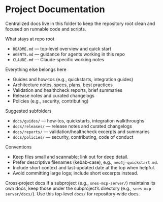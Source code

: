 # Project Documentation

Centralized docs live in this folder to keep the repository root clean and focused on runnable code and scripts.

What stays at repo root
- `README.md` — top‑level overview and quick start
- `AGENTS.md` — guidance for agents working in this repo
- `CLAUDE.md` — Claude‑specific working notes

Everything else belongs here
- Guides and how‑tos (e.g., quickstarts, integration guides)
- Architecture notes, specs, plans, best practices
- Validation and healthcheck reports, brief summaries
- Release notes and curated changelogs
- Policies (e.g., security, contributing)

Suggested subfolders
- `docs/guides/` — how‑tos, quickstarts, integration walkthroughs
- `docs/releases/` — release notes and curated changelogs
- `docs/reports/` — validation/healthcheck excerpts and summaries
- `docs/policies/` — security, contributing, code of conduct

Conventions
- Keep files small and scannable; link out for deep detail.
- Prefer descriptive filenames (kebab‑case), e.g., `neo4j-quickstart.md`.
- Include short context and last‑updated date at the top when helpful.
- Avoid committing large logs; include short excerpts instead.

Cross‑project docs
If a subproject (e.g., `snes-mcp-server/`) maintains its own docs, keep those under the subproject’s directory (e.g., `snes-mcp-server/docs/`). Use this top‑level `docs/` for repository‑wide docs.

